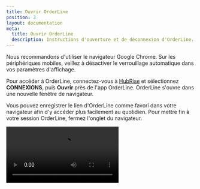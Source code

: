 ```yaml
---
title: Ouvrir OrderLine
position: 3
layout: documentation
meta:
  title: Ouvrir OrderLine
  description: Instructions d'ouverture et de déconnexion d'OrderLine.
---
```


Nous recommandons d'utiliser le navigateur Google Chrome. Sur les périphériques mobiles, veillez à désactiver le verrouillage automatique dans vos paramètres d'affichage.

Pour accéder à OrderLine, connectez-vous à [HubRise](https://manager.hubrise.com) et sélectionnez **CONNEXIONS**, puis **Ouvrir** près de l'app OrderLine. OrderLine s'ouvre dans une nouvelle fenêtre de navigateur.

Vous pouvez enregistrer le lien d'OrderLine comme favori dans votre navigateur afin d'y accéder plus facilement au quotidien. Pour mettre fin à votre session OrderLine, fermez l'onglet du navigateur.

<video controls title="OrderLine Log in to OrderLine">
  <source src="../images/005-en-login-orderline.webm" type="video/webm"/>
</video>
